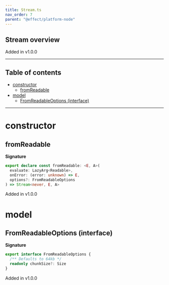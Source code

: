 ```yaml
---
title: Stream.ts
nav_order: 7
parent: "@effect/platform-node"
---
```


## Stream overview

Added in v1.0.0

---

<h2 class="text-delta">Table of contents</h2>

- [constructor](#constructor)
  - [fromReadable](#fromreadable)
- [model](#model)
  - [FromReadableOptions (interface)](#fromreadableoptions-interface)

---

# constructor

## fromReadable

**Signature**

```ts
export declare const fromReadable: <E, A>(
  evaluate: LazyArg<Readable>,
  onError: (error: unknown) => E,
  options?: FromReadableOptions
) => Stream<never, E, A>
```

Added in v1.0.0

# model

## FromReadableOptions (interface)

**Signature**

```ts
export interface FromReadableOptions {
  /** Defaults to 64kb */
  readonly chunkSize?: Size
}
```

Added in v1.0.0
